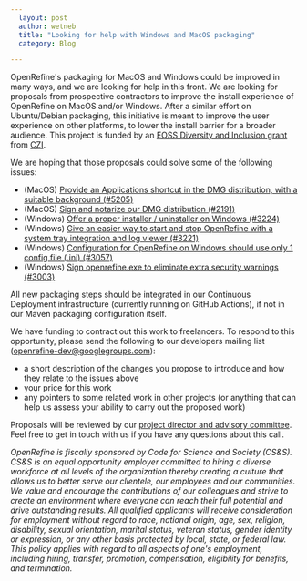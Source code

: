 ```yaml
---
  layout: post
  author: wetneb
  title: "Looking for help with Windows and MacOS packaging"
  category: Blog

---
```


OpenRefine's packaging for MacOS and Windows could be improved in many ways, and we are looking for help in this front.
We are looking for proposals from prospective contractors to improve the install experience of OpenRefine on MacOS and/or Windows.
After a similar effort on Ubuntu/Debian packaging, this initiative is meant to improve the user experience on other platforms, to lower the install barrier for a broader audience.
This project is funded by an [EOSS Diversity and Inclusion grant](https://cziscience.medium.com/advancing-diversity-and-inclusion-in-scientific-open-source-eaabe6a5488b) from [CZI](https://chanzuckerberg.com/).

We are hoping that those proposals could solve some of the following issues:
* (MacOS) [Provide an Applications shortcut in the DMG distribution, with a suitable background (#5205)](https://github.com/OpenRefine/OpenRefine/issues/5205)
* (MacOS) [Sign and notarize our DMG distribution (#2191)](https://github.com/OpenRefine/OpenRefine/issues/2191)
* (Windows) [Offer a proper installer / uninstaller on Windows (#3224)](https://github.com/OpenRefine/OpenRefine/issues/3224)
* (Windows) [Give an easier way to start and stop OpenRefine with a system tray integration and log viewer (#3221)](https://github.com/OpenRefine/OpenRefine/issues/3221)
* (Windows) [Configuration for OpenRefine on Windows should use only 1 config file (.ini) (#3057)](https://github.com/OpenRefine/OpenRefine/issues/3057)
* (Windows) [Sign openrefine.exe to eliminate extra security warnings (#3003)](https://github.com/OpenRefine/OpenRefine/issues/3003)

All new packaging steps should be integrated in our Continuous Deployment infrastructure (currently running on GitHub Actions), if not in our Maven packaging configuration itself.

We have funding to contract out this work to freelancers.
To respond to this opportunity, please send the following to our developers mailing list (openrefine-dev@googlegroups.com):
* a short description of the changes you propose to introduce and how they relate to the issues above
* your price for this work
* any pointers to some related work in other projects (or anything that can help us assess your ability to carry out the proposed work)

Proposals will be reviewed by our [project director and advisory committee](https://github.com/OpenRefine/OpenRefine/blob/master/GOVERNANCE.md). Feel free to get in touch with us if you have any questions about this call.

*OpenRefine is fiscally sponsored by Code for Science and Society (CS&S). CS&S is an equal opportunity employer committed to hiring a diverse workforce at all levels of the organization thereby creating a culture that allows us to better serve our clientele, our employees and our communities. We value and encourage the contributions of our colleagues and strive to create an environment where everyone can reach their full potential and drive outstanding results. All qualified applicants will receive consideration for employment without regard to race, national origin, age, sex, religion, disability, sexual orientation, marital status, veteran status, gender identity or expression, or any other basis protected by local, state, or federal law. This policy applies with regard to all aspects of one's employment, including hiring, transfer, promotion, compensation, eligibility for benefits, and termination.*
